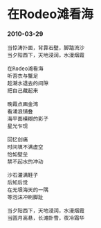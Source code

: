 # 在Rodeo滩看海

__2010-03-29__

```
当惊涛扑面，背靠石壁，脚踏流沙
当夕阳西下，天地浸润，水漫烟霞

在Rodeo滩看海
听苔衣与蟹足
趁潮水退去的间隙
把自己藏起来

晚霞点画金湾
看涌浪铺叠
海平面模糊的影子
星光乍现

回忆创痛
时间填不满虚空
恰如壁垒
禁不起水的冲动

沙石灌满鞋子
后知后觉
在无垠海天的一隅
等泡沫冲刷脚趾

当夕阳西下，天地浸润，水漫烟霞
当圆月高悬，长滩卧雪，夜冷霜华
```
